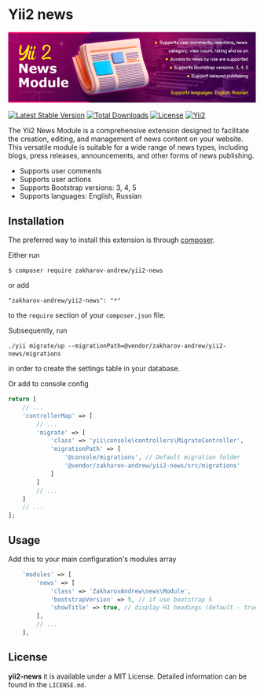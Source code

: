 # Yii2 news

![Yii2 news module by Zakharov Andrey](docs/images/yii-2-news-module-Zakharov-Andrey.png)

[![Latest Stable Version](https://poser.pugx.org/zakharov-andrew/yii2-news/v/stable)](https://packagist.org/packages/zakharov-andrew/yii2-news)
[![Total Downloads](https://poser.pugx.org/zakharov-andrew/yii2-news/downloads)](https://packagist.org/packages/zakharov-andrew/yii2-news)
[![License](https://poser.pugx.org/zakharov-andrew/yii2-news/license)](https://packagist.org/packages/zakharov-andrew/yii2-news)
[![Yii2](https://img.shields.io/badge/Powered_by-Yii_Framework-green.svg?style=flat)](http://www.yiiframework.com/)

The Yii2 News Module is a comprehensive extension designed to facilitate the creation, editing, and management of news content on your website. This versatile module is suitable for a wide range of news types, including blogs, press releases, announcements, and other forms of news publishing.

- Supports user comments
- Supports user actions
- Supports Bootstrap versions: 3, 4, 5
- Supports languages: English, Russian

## Installation

The preferred way to install this extension is through [composer](http://getcomposer.org/download/).

Either run

```
$ composer require zakharov-andrew/yii2-news
```
or add

```
"zakharov-andrew/yii2-news": "*"
```

to the ```require``` section of your ```composer.json``` file.

Subsequently, run

```
./yii migrate/up --migrationPath=@vendor/zakharov-andrew/yii2-news/migrations
```

in order to create the settings table in your database.

Or add to console config

```php
return [
    // ...
    'controllerMap' => [
        // ...
        'migrate' => [
            'class' => 'yii\console\controllers\MigrateController',
            'migrationPath' => [
                '@console/migrations', // Default migration folder
                '@vendor/zakharov-andrew/yii2-news/src/migrations'
            ]
        ]
        // ...
    ]
    // ...
];
```
## Usage

Add this to your main configuration's modules array

```php
    'modules' => [
        'news' => [
            'class' => 'ZakharovAndrew\news\Module',
            'bootstrapVersion' => 5, // if use bootstrap 5
            'showTitle' => true, // display H1 headings (default - true)
        ],
        // ...
    ],
```

## License

**yii2-news** it is available under a MIT License. Detailed information can be found in the `LICENSE.md`.
